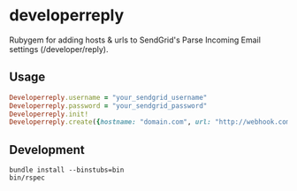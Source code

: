 # developerreply

Rubygem for adding hosts & urls to SendGrid's Parse Incoming Email settings (/developer/reply).

## Usage

```ruby
Developerreply.username = "your_sendgrid_username"
Developerreply.password = "your_sendgrid_password"
Developerreply.init!
Developerreply.create({hostname: "domain.com", url: "http://webhook.com/wherever"})
```

## Development

```
bundle install --binstubs=bin
bin/rspec
```
